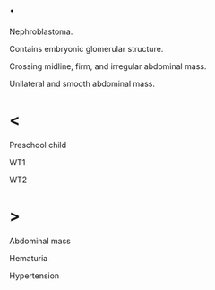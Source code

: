 # .

Nephroblastoma.

Contains embryonic glomerular structure.

Crossing midline, firm, and irregular abdominal mass.

Unilateral and smooth abdominal mass.

# <

Preschool child

WT1

WT2

# >

Abdominal mass

Hematuria

Hypertension

